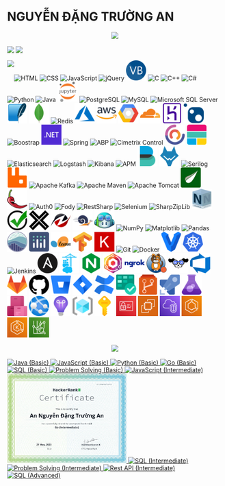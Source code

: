 # NGUYỄN ĐẶNG TRƯỜNG AN
<p align='center'>
<!-- <img src='https://github-profile-trophy.vercel.app/?username=tynab&theme=dracula&column=6'> -->
<img src='https://hacked-github-stat-trophies.vercel.app/?username=tynab&theme=dracula&column=11'>
</p>

<p align=left>
<!-- <img algin='left' width='49%' src='https://github-readme-stats.vercel.app/api?username=tynab&count_private=true&show_icons=true&theme=dracula' /> -->
<img algin='left' width='49.7%' src='https://readme-stats-fabio-vicente.vercel.app/api?username=tynab&count_private=true&show_icons=true&theme=dracula' />
<img algin='right' width='49.7%' src='https://github-readme-streak-stats.herokuapp.com/?user=tynab&theme=dracula' />
</p>

<!-- <img align='left' src='https://github-readme-stats.vercel.app/api/top-langs/?username=tynab&theme=dracula&langs_count=10' /> -->
<img align='left' src='https://github-readme-stats-git-masterrstaa-rickstaa.vercel.app/api/top-langs/?username=tynab&theme=dracula&langs_count=10' />
<!-- <img align='left' src='https://github-readme-stats-sigma-five.vercel.app/api/top-langs/?username=tynab&theme=dracula' /> -->

<p algin='right'>
    <img src='pic/HTML.png' width='47' title='HTML'>
    <img src='pic/CSS.png' width='47' title='CSS'>
    <img src='pic/JS.png' width='47' title='JavaScript'>
    <img src='pic/jQuery.png' width='47' title='jQuery'>
    <img src='pic/VB.png' width='47' title='Visual Basic'>
    <img src='pic/C.png' width='47' title='C'>
    <img src='pic/CPP.png' width='47' title='C++'>
    <img src='pic/CS.png' width='47' title='C#'>
    <img src='pic/Python.png' width='47' title='Python'>
    <img src='pic/Java.png' width='47' title='Java'>
    <img src='pic/JupyterNotebook.png' width='47' title='Jupyter Notebook'>
    <img src='pic/Postgre.png'n width='47' title='PostgreSQL'>
    <img src='pic/MySQL.png'n width='47' title='MySQL'>
    <img src='pic/MSSS.png' width='47' title='Microsoft SQL Server'>
    <img src='pic/SqLite.png' width='47' title='SQLite'>
    <img src='pic/MongoDb.png' width='47' title='MongoDB'>
    <img src='pic/Redis.png' width='47' title='Redis'>
    <img src='pic/Azure.png' width='47' title='Azure'>
    <img src='pic/AWS.png' width='47' title='AWS'>
    <img src='pic/GoogleCloudPlatform.png' width='47' title='Google Cloud Platform'>
    <img src='pic/Cloudflare.png' width='47' title='Cloudflare'>
    <img src='pic/Heroku.png' width='47' title='Heroku'>
    <img src='pic/NuGet.png' width='47' title='NuGet'>
    <img src='pic/Boostrap.png' width='47' title='Boostrap'>
    <img src='pic/dotNet.png' width='47' title='.NET'>
    <img src='pic/Spring.png' width='47' title='Spring'>
    <img src='pic/ABP.png' width='47' title='ABP'>
    <img src='pic/CCF.png' width='47' title='Cimetrix Control'>
    <img src='pic/CAP.png' width='47' title='CAP'>
    <img src='pic/ElasticStack.png' width='47' title='Elastic Stack'>
    <img src='pic/Elasticsearch.png' width='47' title='Elasticsearch'>
    <img src='pic/Logstash.png' width='47' title='Logstash'>
    <img src='pic/Kibana.png' width='47' title='Kibana'>
    <img src='pic/APM.png' width='47' title='APM'>
    <img src='pic/Beats.png' width='47' title='Beats'>
    <img src='pic/Wazuh.png' width='47' title='Wazuh'>
    <img src='pic/Serilog.png' width='47' title='Serilog'>
    <img src='pic/RabbitMq.png' width='47' title='RabbitMQ'>
    <img src='pic/Kafka.png' width='47' title='Apache Kafka'>
    <img src='pic/Maven.png' width='47' title='Apache Maven'>
    <img src='pic/Tomcat.png' width='47' title='Apache Tomcat'>
    <img src='pic/Thymeleaf.png' width='47' title='Thymeleaf'>
    <img src='pic/Lombok.png' width='47' title='Lombok'>
    <img src='pic/Auth0.png' width='47' title='Auth0'>
    <img src='pic/Fody.png' width='47' title='Fody'>
    <img src='pic/RestSharp.png' width='47' title='RestSharp'>
    <img src='pic/Selenium.png' width='47' title='Selenium'>
    <img src='pic/SharpZipLib.png' width='47' title='SharpZipLib'>
    <img src='pic/NSubstitute.png' width='47' title='NSubstitute'>
    <img src='pic/Shouldly.png' width='47' title='Shouldly'>
    <img src='pic/xunit.png' width='47' title='xUnit'>
    <img src='pic/HtmlAgilityPack.png' width='47' title='Html Agility Pack'>
    <img src='pic/BenchmarkDotNet.png' width='47' title='BenchmarkDotNet'>
    <img src='pic/GithubCopilot.png' width='47' title='GitHub Copilot'>
    <img src='pic/NumPy.png' width='47' title='NumPy'>
    <img src='pic/Matplotlib.png' width='47' title='Matplotlib'>
    <img src='pic/Pandas.png' width='47' title='Pandas'>
    <img src='pic/seaborn.png' width='47' title='seaborn'>
    <img src='pic/Plotly.png' width='47' title='Plotly'>
    <img src='pic/sklearn.png' width='47' title='scikit-learn'>
    <img src='pic/TensorFlow.png' width='47' title='TensorFlow'>
    <img src='pic/Keras.png' width='47' title='Keras'>
    <img src='pic/Git.png' width='47' title='Git'>
    <img src='pic/Docker.png' width='47' title='Docker'>
    <img src='pic/Vagrant.png' width='47' title='Vagrant'>
    <img src='pic/K8s.png' width='47' title='Kubernetes'>
    <img src='pic/Jenkins.png' width='47' title='Jenkins'>
    <img src='pic/Ansible.png' width='47' title='Ansible'>
    <img src='pic/Portainer.png' width='47' title='Portainer'>
    <img src='pic/NGINX.png' width='47' title='NGINX'>
    <img src='pic/NginxProxyManager.png' width='47' title='Nginx Proxy Manager'>
    <img src='pic/ngrok.png' width='47' title='ngrok'>
    <img src='pic/Calico.png' width='47' title='Project Calico'>
    <img src='pic/K9s.png' width='47' title='K9s'>
    <img src='pic/AzureDevops.png' width='47' title='Azure Devops'>
    <img src='pic/GitLab.png' width='47' title='GitLab'>
    <img src='pic/GitHub.png' width='47' title='GitHub'>
    <img src='pic/Bitbucket.png' width='47' title='Bitbucket'>
    <img src='pic/JiraSoftware.png' width='47' title='Jira Software'>
    <img src='pic/Confluence.png' width='47' title='Confluence'>
    <img src='pic/AzureBoards.png' width='47' title='Azure Boards'>
    <img src='pic/AzureRepos.png' width='47' title='Azure Repos'>
    <img src='pic/AzurePipelines.png' width='47' title='Azure Pipelines'>
    <img src='pic/AzureTestPlans.png' width='47' title='Azure Test Plans'>
    <img src='pic/AzureArtifacts.png' width='47' title='Azure Artifacts'>
    <img src='pic/AzureAppService.png' width='47' title='Azure App Service'>
    <img src='pic/AzureApplicationInsights.png' width='47' title='Azure Application Insights'>
    <img src='pic/AzureResourceGroup.png' width='47' title='Azure Resource Group'>
    <img src='pic/AzureSubscription.png' width='47' title='Azure Subscription'>
    <img src='pic/IAM.png' width='47' title='IAM'>
    <img src='pic/EC2.png' width='47' title='EC2'>
    <img src='pic/VPC.png' width='47' title='VPC'>
    <img src='pic/ECS.png' width='47' title='ECS'>
    <img src='pic/EKS.png' width='47' title='EKS'>
    <img src='pic/AwsCostExplorer.png' width='47' title='AWS Cost Explorer'>
</p>

<p align='center'>
<img src='https://github-widgetbox.vercel.app/api/profile?username=tynab&data=followers,repositories,stars,commits'>
</p>

<div>
<a href='https://www.hackerrank.com/certificates/18b8b69e9e0f'>
    <img src='certificate/Java1.png' width='279' title='Java (Basic)'>
</a>
<a href='https://www.hackerrank.com/certificates/84f184e645db'>
    <img src='certificate/JavaScript1.png' width='279' title='JavaScript (Basic)'>
</a>
<a href='https://www.hackerrank.com/certificates/923b39aff6b7'>
    <img src='certificate/Python1.png' width='279' title='Python (Basic)'>
</a>
<a href='https://www.hackerrank.com/certificates/6f3edd29f8f7'>
    <img src='certificate/Go1.png' width='279' title='Go (Basic)'>
</a>
<a href='https://www.hackerrank.com/certificates/227d1e48e38e'>
    <img src='certificate/SQL1.png' width='279' title='SQL (Basic)'>
</a>
<a href='https://www.hackerrank.com/certificates/0f5bc77ae34a'>
    <img src='certificate/Problem1.png' width='279' title='Problem Solving (Basic)'>
</a>
<a href='https://www.hackerrank.com/certificates/9136c4f105da'>
    <img src='certificate/JavaScript2.png' width='279' title='JavaScript (Intermediate)'>
</a>
<a href='https://www.hackerrank.com/certificates/fe8553df0712'>
    <img src='certificate/Go2.png' width='279' title='Go (Intermediate)'>
</a>
<a href='https://www.hackerrank.com/certificates/b25f42ef5164'>
    <img src='certificate/SQL2.png' width='279' title='SQL (Intermediate)'>
</a>
<a href='https://www.hackerrank.com/certificates/afa149d488a2'>
    <img src='certificate/Problem2.png' width='279' title='Problem Solving (Intermediate)'>
</a>
<a href='https://www.hackerrank.com/certificates/51c373908367'>
    <img src='certificate/Rest2.png' width='279' title='Rest API (Intermediate)'>
</a>
<a href='https://www.hackerrank.com/certificates/9c262c7c1e37'>
    <img src='certificate/SQL3.png' width='279' title='SQL (Advanced)'>
</a>
</div>